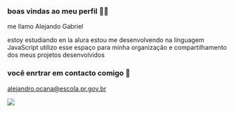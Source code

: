 ### boas vindas ao meu perfil 🥱🥱

me llamo Alejando Gabriel

estoy estudiando en la alura
estou me desenvolvendo na linguagem JavaScript
utilizo esse espaço para minha organização e compartilhamento dos meus projetos desenvolvidos

### você enrtrar em contacto comigo 🥱

alejandro.ocana@escola.pr.gov.br

![](https://media1.tenor.com/m/uxMF4XUgX0EAAAAC/jawoi-ronaldo.gif)
